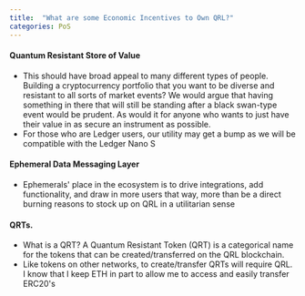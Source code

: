 ```yaml
---
title:  "What are some Economic Incentives to Own QRL?"
categories: PoS
---
```


#### Quantum Resistant Store of Value 
- This should have broad appeal to many different types of people. Building a cryptocurrency portfolio that you want to be diverse and resistant to all sorts of market events? We would argue that having something in there that will still be standing after a black swan-type event would be prudent. As would it for anyone who wants to just have their value in as secure an instrument as possible. 
- For those who are Ledger users, our utility may get a bump as we will be compatible with the Ledger Nano S

#### Ephemeral Data Messaging Layer
- Ephemerals' place in the ecosystem is to drive integrations, add functionality, and draw in more users that way, more than be a direct burning reasons to stock up on QRL in a utilitarian sense

#### QRTs. 
- What is a QRT? A Quantum Resistant Token (QRT) is a categorical name for the tokens that can be created/transferred on the QRL blockchain.
- Like tokens on other networks, to create/transfer QRTs will require QRL. I know that I keep ETH in part to allow me to access and easily transfer ERC20's
